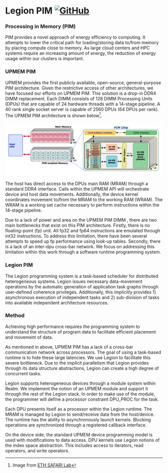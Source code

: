 # Legion PIM [![GitHub](https://github.githubassets.com/favicons/favicon.svg)](https://github.com/PrescienceLab/upmem-legion)


### Processing in Memory (PIM)
PIM provides a novel approach of energy efficiency to computing. It attempts to lower the critical path for loading/storing data to/from memory by placing compute close to memory. As large cloud centers and HPC systems require an increasing amount of energy, the reduction of energy usage within our clusters is important. 

### UPMEM PIM
UPMEM provides the first publicly available, open-source, general-purpose PIM architecture. Given the restrictive access of other architectures, we have focused our efforts on UPMEM PIM. This solution is a drop-in DDR4 DIMM replacement. Each DIMM consists of 128 DIMM Processing Units (DPUs) that are capable of 24 hardware threads with a 14-stage pipeline. A 40 rank single socket server is capable of 2560 DPUs (64 DPUs per rank). The UPMEM PIM architecture is shown below[^1].

![ ](/assets/images/projects/legion-pim/upmem_arch.png)


The host has direct access to the DPUs main RAM (MRAM) through a standard DDR4 interface. Calls within the UPMEM API will orchestrate device and host data movements. Additionally, the device kernel coordinates movement to/from the MRAM to the working RAM (WRAM). The WRAM is a working set cache necessary to perform instructions within the 14-stage pipeline. 

Due to a lack of power and area on the UPMEM PIM DIMM , there are two main bottlenecks that exist on this PIM architecture. Firstly, there is no floating-point (fp) unit. All fp32 and fp64 instructions are emulated through int32 instructions. To address this limitation, there have been several attempts to speed up fp performance using look-up tables. Secondly, there is a lack of an inter-dpu cross-bar network. We focus on addressing this limitation within this work through a software runtime programming system.


### Legion PIM
The Legion programming system is a task-based scheduler for distributed heterogeneous systems. Legion issues necessary data-movement operations by the automatic generation of application task graphs through user-defined coherence privileges. Additionally, this implicitly provides 1) asynchronous execution of independent tasks and 2) sub-division of tasks into available independent architecture resources. 


### Method
Achieving high performance requires the programming system to understand the structure of program data to facilitate efficient placement and movement of data.

As mentioned in above, UPMEM PIM has a lack of a cross-bar communication network across processors. The goal of using a task-based runtime is to hide these large latencies. We use Legion to facilitate this severe bottleneck. Due to the implicit parallelism that Legion provides through its data structure abstractions, Legion can create a high degree of concurrent tasks. 


Legion supports heterogeneous devices through a module system within Realm. We implement the notion of an UPMEM module and support it through the rest of the Legion stack. In order to make use of the module, the programmer will define a processor constraint DPU\_PROC for the task.

Each DPU presents itself as a processor within the Legion runtime. The MRAM is managed by Legion to send/receive data from the host/device. The runtime has the ability to asynchronously launch kernels. Blocking operations are synchronized through a registered callback interface. 


On the device side, the standard UPMEM device programming model is used with modifications to data access. DPU kernels use Legion notions of the index space abstraction. This includes access to iterators, read operators, and write operators.


[^1]: Image from [ETH SAFARI Lab](https://safari.ethz.ch/)
